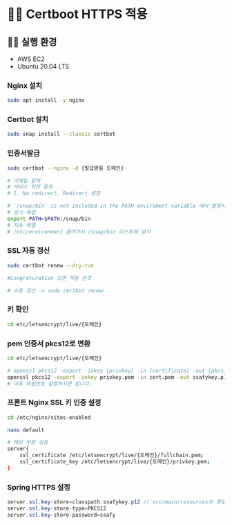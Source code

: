 # 🧙‍♂️ Certboot HTTPS 적용

## 👨‍🎓 실행 환경
- AWS EC2
- Ubuntu 20.04 LTS

### Nginx 설치
```bash
sudo apt install -y nginx
```
### Certbot 설치
```bash
sudo snap install --classic certbot
```

### 인증서발급
```bash
sudo certbot --nginx -d {발급받을 도메인}

# 이메일 입력
# 서비스 약관 동의
# 1. No redirect, Redirect 설정

# '/snap/bin' is not included in the PATH enviroment variable 에러 발생시
# 임시 해결
export PATH=$PATH:/snap/bin
# 지속 해결
# /etc/environment 들어가서 /snap/bin 리스트에 넣기
```
  
### SSL 자동 갱신
```bash
sudo certbot renew --dry-run

#Congraturation 뜨면 적용 된것

# 수동 갱신 -> sudo certbot renew
```

### 키 확인
```bash
cd etc/letsencrypt/live/{도메인}
```

### pem 인증서 pkcs12로 변환
```bash
cd etc/letsencrypt/live/{도메인}

# openssl pkcs12 -export -inkey {privkey} -in {certificate} -out {pkcs12 키 이름}
openssl pkcs12 -export -inkey privkey.pem -in cert.pem -out ssafykey.p12
# 이후 비밀번호 설정하시면 됩니다.
```

### 프론트 Nginx SSL 키 인증 설정
```bash
cd /etc/nginx/sites-enabled

nano default

# 해당 부분 설정
server{
    ssl_certificate /etc/letsencrypt/live/{도메인}/fullchain.pem;
    ssl_certificate_key /etc/letsencrypt/live/{도메인}/privkey.pem;
}
```

### Spring HTTPS 설정
```java
server.ssl.key-store=classpath:ssafykey.p12 // src/main/resources의 경로에 ssafykey.p12가 존재해야 합니다.
server.ssl.key-store-type=PKCS12
server.ssl.key-store-password=ssafy
```